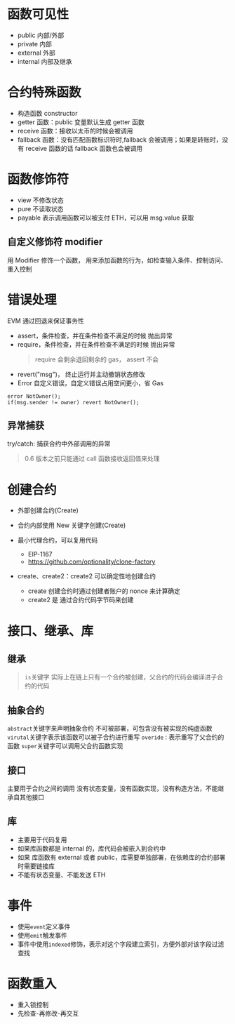 # 函数可见性

- public 内部/外部
- private 内部
- external 外部
- internal 内部及继承

# 合约特殊函数

- 构造函数 constructor
- getter 函数：public 变量默认生成 getter 函数
- receive 函数：接收以太币的时候会被调用
- fallback 函数：没有匹配函数标识符时,fallback 会被调⽤；如果是转账时，没有 receive 函数的话 fallback 函数也会被调用

# 函数修饰符

- view 不修改状态
- pure 不读取状态
- payable 表示调用函数可以被支付 ETH，可以用 msg.value 获取

## 自定义修饰符 modifier

⽤ Modifier 修饰⼀个函数， ⽤来添加函数的⾏为，如检查输⼊条件、控制访问、重⼊控制

# 错误处理

EVM 通过回退来保证事务性

- assert，条件检查，并在条件检查不满足的时候 抛出异常
- require，条件检查，并在条件检查不满足的时候 抛出异常
  > require 会剩余退回剩余的 gas， assert 不会
- revert("msg")， 终止运行并主动撤销状态修改
- Error 自定义错误，自定义错误占用空间更小，省 Gas

```
error NotOwner();
if(msg.sender != owner) revert NotOwner();
```

## 异常捕获

try/catch: 捕获合约中外部调⽤的异常

> 0.6 版本之前只能通过 call 函数接收返回值来处理

# 创建合约

- 外部创建合约(Create)
- 合约内部使用 New 关键字创建(Create)
- 最小代理合约，可以复用代码

  - EIP-1167
  - https://github.com/optionality/clone-factory

- create、create2：create2 可以确定性地创建合约
  - create 创建合约时通过创建者账户的 nonce 来计算确定
  - create2 是 通过合约代码字节码来创建

# 接口、继承、库

## 继承

> `is`关键字
> 实际上在链上只有一个合约被创建，父合约的代码会编译进子合约的代码

## 抽象合约

`abstract`关键字来声明抽象合约
不可被部署，可包含没有被实现的纯虚函数
`virutal`关键字表示该函数可以被子合约进行重写
`overide：`表示重写了父合约的函数
`super`关键字可以调用父合约函数实现

## 接口

主要用于合约之间的调用
没有状态变量，没有函数实现，没有构造方法，不能继承自其他接口

## 库

- 主要用于代码复用
- 如果库函数都是 internal 的，库代码会被嵌入到合约中
- 如果 库函数有 external 或者 public，库需要单独部署，在依赖库的合约部署时需要链接库
- 不能有状态变量、不能发送 ETH

# 事件

- 使用`event`定义事件
- 使用`emit`触发事件
- 事件中使⽤`indexed`修饰，表示对这个字段建⽴索引，⽅便外部对该字段过滤查找

# 函数重入

- 重入锁控制
- 先检查-再修改-再交互
